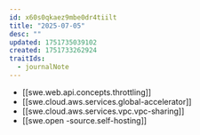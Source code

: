 ```yaml
---
id: x60s0qkaez9mbe0dr4tiilt
title: "2025-07-05"
desc: ""
updated: 1751735039102
created: 1751733262924
traitIds:
  - journalNote
---
```


- [[swe.web.api.concepts.throttling]]
- [[swe.cloud.aws.services.global-accelerator]]
- [[swe.cloud.aws.services.vpc.vpc-sharing]]
- [[swe.open -source.self-hosting]]
